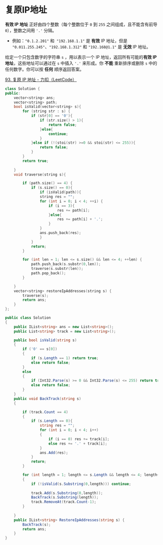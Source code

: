 # 复原IP地址

**有效 IP 地址** 正好由四个整数（每个整数位于 `0` 到 `255` 之间组成，且不能含有前导 `0`），整数之间用 `'.'` 分隔。

- 例如：`"0.1.2.201"` 和` "192.168.1.1"` 是 **有效** IP 地址，但是 `"0.011.255.245"`、`"192.168.1.312"` 和 `"192.168@1.1"` 是 **无效** IP 地址。

给定一个只包含数字的字符串 `s` ，用以表示一个 IP 地址，返回所有可能的**有效 IP 地址**，这些地址可以通过在 `s` 中插入 `'.'` 来形成。你 **不能** 重新排序或删除 `s` 中的任何数字。你可以按 **任何** 顺序返回答案。

[93. 复原 IP 地址 - 力扣（LeetCode）](https://leetcode.cn/problems/restore-ip-addresses/description/)

```c++
class Solution {
public:
    vector<string> ans;
    vector<string> path;
    bool isValid(vector<string> s){
        for (string str : s) {
            if (str[0] == '0'){
                if (str.size() > 1){
                    return false;
                }else{
                    continue;
                }
            }else if (!(stoi(str) >=0 && stoi(str) <= 255)){
                return false;
            }
        }
        return true;
        
    }
    void traverse(string s){

        if (path.size() == 4) {
            if (s.size() == 0){
                if (isValid(path)){
                string res = "";
                for (int i = 0; i < 4; ++i) {
                    if (i == 3){
                        res += path[i];
                    }else{
                        res += path[i] + '.';
                    }
                }
                ans.push_back(res);
                }
            }
            return;
        }

        for (int len = 1; len <= s.size() && len <= 4; ++len) {
            path.push_back(s.substr(0,len));
            traverse(s.substr(len));
            path.pop_back();
        }

    }
    vector<string> restoreIpAddresses(string s) {
        traverse(s);
        return ans;
    }
};
```

```c#
public class Solution
{
    public IList<string> ans = new List<string>();
    public List<string> track = new List<string>();

    public bool isValid(string s)
    {
        if ('0' == s[0])
        {
            if (s.Length == 1) return true;
            else return false;
        }
        else
        {
            if (Int32.Parse(s) >= 0 && Int32.Parse(s) <= 255) return true;
            else return false;
        }
    }
    public void BackTrack(string s)
    {

        if (track.Count == 4)
        {
            if (s.Length == 0){
                string res = "";
                for (int i = 0; i < 4; i++)
                {
                    if (i == 0) res += track[i];
                    else res += '.' + track[i];
                }
                ans.Add(res);
            }
            return;
        }

        for (int length = 1; length <= s.Length && length <= 4; length++)// 树枝是下标从0开始的不同长度的子串
        {
            if (!isValid(s.Substring(0,length))) continue;
                
            track.Add(s.Substring(0,length));
            BackTrack(s.Substring(length));
            track.RemoveAt(track.Count-1);
        }
            
    }
    public IList<string> RestoreIpAddresses(string s) {
        BackTrack(s);
        return ans;
    }
}
```

